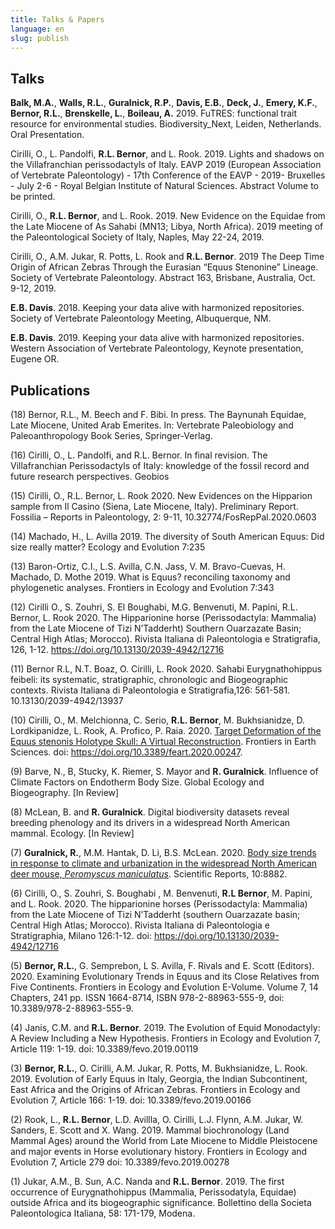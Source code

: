 ```yaml
---
title: Talks & Papers
language: en
slug: publish
---
```


## Talks
<b>Balk, M.A.</b>, <b>Walls, R.L.</b>, <b>Guralnick, R.P.</b>, <b>Davis, E.B.</b>, <b>Deck, J.</b>, <b>Emery, K.F.</b>, <b>Bernor, R.L.</b>, <b>Brenskelle, L.</b>, <b>Boileau, A.</b> 2019. FuTRES: functional trait resource for environmental studies. Biodiversity_Next, Leiden, Netherlands. Oral Presentation.

Cirilli, O., L. Pandolfi, <b>R.L. Bernor</b>, and L. Rook.  2019.  Lights and shadows on the Villafranchian perissodactyls of Italy.  EAVP 2019 (European Association of Vertebrate Paleontology) - 17th Conference of the EAVP - 2019- Bruxelles - July 2-6 - Royal Belgian Institute of Natural Sciences. Abstract Volume to be printed. 

Cirilli, O., <b>R.L. Bernor</b>, and L. Rook.  2019.  New Evidence on the Equidae from the Late Miocene of As Sahabi (MN13; Libya, North Africa). 2019 meeting of the Paleontological Society of Italy, Naples, May 22-24, 2019.

Cirilli, O., A.M. Jukar, R. Potts, L. Rook and <b>R.L. Bernor</b>.  2019 The Deep Time Origin of African Zebras Through the Eurasian “Equus Stenonine” Lineage.  Society of Vertebrate Paleontology. Abstract 163, Brisbane, Australia, Oct. 9-12, 2019.

<b>E.B. Davis</b>. 2018. Keeping your data alive with harmonized repositories. Society of Vertebrate Paleontology Meeting, Albuquerque, NM.

<b>E.B. Davis</b>. 2019. Keeping your data alive with harmonized repositories. Western Association of Vertebrate Paleontology, Keynote presentation, Eugene OR.

## Publications
(18) Bernor, R.L., M. Beech and F. Bibi. In press. The Baynunah Equidae, Late Miocene, United Arab Emerites. In: Vertebrate Paleobiology and Paleoanthropology Book Series, Springer-Verlag.

(16) Cirilli, O., L. Pandolfi, and R.L. Bernor. In final revision. The Villafranchian Perissodactyls of Italy: knowledge of the fossil record and future research perspectives. Geobios

(15) Cirilli, O., R.L. Bernor, L. Rook 2020. New Evidences on the Hipparion sample from Il Casino (Siena, Late Miocene, Italy). Preliminary Report. Fossilia – Reports in Paleontology, 2: 9-11, 10.32774/FosRepPal.2020.0603

(14) Machado, H., L. Avilla 2019. The diversity of South American Equus: Did size really matter? Ecology and Evolution 7:235

(13) Baron-Ortiz, C.I., L.S. Avilla, C.N. Jass, V. M. Bravo-Cuevas, H. Machado, D. Mothe 2019. What is Equus? reconciling taxonomy and phylogenetic analyses. Frontiers in Ecology and Evolution 7:343

(12) Cirilli O., S. Zouhri, S. El Boughabi, M.G. Benvenuti, M. Papini, R.L. Bernor, L. Rook 2020. The Hipparionine horse (Perissodactyla: Mammalia) from the Late Miocene of Tizi N’Tadderht) Southern Ouarzazate Basin; Central High Atlas; Morocco). Rivista Italiana di Paleontologia e Stratigrafia, 126, 1-12. https://doi.org/10.13130/2039-4942/12716

(11) Bernor R.L, N.T. Boaz, O. Cirilli, L. Rook 2020. Sahabi Eurygnathohippus feibeli: its systematic, stratigraphic, chronologic and Biogeographic contexts. Rivista Italiana di Paleontologia e Stratigrafia,126: 561-581. 10.13130/2039-4942/13937

(10) Cirilli, O., M. Melchionna, C. Serio, <b>R.L. Bernor</b>, M. Bukhsianidze, D. Lordkipanidze, L. Rook, A. Profico, P. Raia. 2020. <a href="https://www.frontiersin.org/articles/10.3389/feart.2020.00247/full?&utm_source=Email_to_authors_&utm_medium=Email&utm_content=T1_11.5e1_author&utm_campaign=Email_publication&field=&journalName=Frontiers_in_Earth_Science&id=521626">Target Deformation of the Equus stenonis Holotype Skull: A Virtual Reconstruction</a>. Frontiers in Earth Sciences. doi: https://doi.org/10.3389/feart.2020.00247.

(9) Barve, N., B, Stucky, K. Riemer, S. Mayor and <b>R. Guralnick</b>. Influence of Climate Factors on Endotherm Body Size. Global Ecology and Biogeography. [In Review]

(8) McLean, B. and <b>R. Guralnick</b>. Digital biodiversity datasets reveal breeding phenology and its drivers in a widespread North American mammal. Ecology. [In Review]

(7) <b>Guralnick, R.</b>, M.M. Hantak, D. Li, B.S. McLean. 2020. <a href="https://www.nature.com/articles/s41598-020-65755-x">Body size trends in response to climate and urbanization in the widespread North American deer mouse, <i>Peromyscus maniculatus</i></a>. Scientific Reports, 10:8882.

(6) Cirilli, O., S.  Zouhri, S. Boughabi , M. Benvenuti, <b>R.L Bernor</b>, M. Papini, and L. Rook. 2020. The hipparionine horses (Perissodactyla: Mammalia) from the Late Miocene of  Tizi N’Tadderht (southern Ouarzazate basin; Central High Atlas; Morocco). Rivista Italiana di Paleontologia e Stratigraphia, Milano 126:1-12. doi: https://doi.org/10.13130/2039-4942/12716
 
(5) <b>Bernor, R.L.</b>, G. Semprebon, L S. Avilla, F. Rivals and E. Scott (Editors). 2020. Examining Evolutionary Trends in Equus and its Close Relatives from Five Continents. Frontiers in Ecology and Evolution E-Volume. Volume 7, 14 Chapters, 241 pp. ISSN 1664-8714, ISBN 978-2-88963-555-9, doi: 10.3389/978-2-88963-555-9.

(4) Janis, C.M. and <b>R.L. Bernor</b>. 2019. The Evolution of Equid Monodactyly: A Review Including a New Hypothesis. Frontiers in Ecology and Evolution 7, Article 119: 1-19. doi: 10.3389/fevo.2019.00119
 
(3) <b>Bernor, R.L.</b>, O. Cirilli, A.M. Jukar, R. Potts, M. Bukhsianidze, L. Rook. 2019. Evolution of Early Equus in Italy, Georgia, the Indian Subcontinent, East Africa and the Origins of African Zebras. Frontiers in Ecology and Evolution 7, Article 166: 1-19. doi: 10.3389/fevo.2019.00166
 
(2) Rook, L., <b>R.L. Bernor</b>, L.D. Avillla, O. Cirilli, L.J. Flynn, A.M. Jukar, W. Sanders, E. Scott and X. Wang. 2019. Mammal biochronology (Land Mammal
Ages) around the World from Late Miocene to Middle Pleistocene and major events in Horse evolutionary history. Frontiers in Ecology and Evolution 7, Article 279 doi: 10.3389/fevo.2019.00278
 
(1) Jukar, A.M., B. Sun, A.C. Nanda and <b>R.L. Bernor</b>.  2019. The first occurrence of Eurygnathohippus (Mammalia, Perissodatyla, Equidae) outside Africa and its biogeographic significance. Bollettino della Societa Paleontologica Italiana, 58: 171-179, Modena. 
